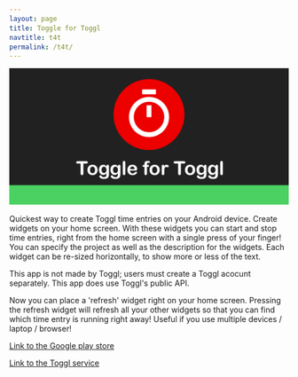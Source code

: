 ```yaml
---
layout: page
title: Toggle for Toggl
navtitle: t4t
permalink: /t4t/
---
```


![t4t banner](/assets/t4t/1024x500.png)

Quickest way to create Toggl time entries on your Android device. Create widgets on your home screen. With these widgets you can start and stop time entries, right from the home screen with a single press of your finger! You can specify the project as well as the description for the widgets. Each widget can be re-sized horizontally, to show more or less of the text.

This app is not made by Toggl; users must create a Toggl acocunt separately. This app does use Toggl's public API.

Now you can place a 'refresh' widget right on your home screen. Pressing the refresh widget will refresh all your other widgets so that you can find which time entry is running right away! Useful if you use multiple devices / laptop / browser!

[Link to the Google play store](https://play.google.com/store/apps/details?id=com.rightfromleftsw.toggltoggles)

[Link to the Toggl service](https://toggl.com/)